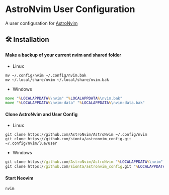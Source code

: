# AstroNvim User Configuration

A user configuration for [AstroNvim](https://github.com/AstroNvim/AstroNvim)

## 🛠️ Installation

#### Make a backup of your current nvim and shared folder

- Linux

```shell
mv ~/.config/nvim ~/.config/nvim.bak
mv ~/.local/share/nvim ~/.local/share/nvim.bak
```

- Windows

```cmd
move "%LOCALAPPDATA%\nvim" "%LOCALAPPDATA%\nvim.bak"
move "%LOCALAPPDATA%\nvim-data" "%LOCALAPPDATA%\nvim-data.bak"
```

#### Clone AstroNvim and User Config

- Linux

```shell
git clone https://github.com/AstroNvim/AstroNvim ~/.config/nvim
git clone https://github.com/sionta/astronvim_config.git ~/.config/nvim/lua/user
```

- Windows

```cmd
git clone https://github.com/AstroNvim/AstroNvim "%LOCALAPPDATA%\nvim"
git clone https://github.com/sionta/astronvim_config.git "%LOCALAPPDATA%\nvim\lua\user"
```

#### Start Neovim

```shell
nvim
```
